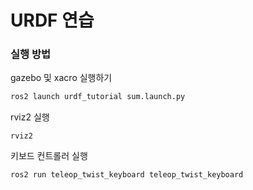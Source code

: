 # URDF 연습

### 실행 방법
gazebo 및 xacro 실행하기
``` bash
ros2 launch urdf_tutorial sum.launch.py
```

rviz2 실행
```
rviz2
```

키보드 컨트롤러 실행
```
ros2 run teleop_twist_keyboard teleop_twist_keyboard
```

